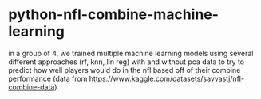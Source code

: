 # python-nfl-combine-machine-learning

in a group of 4, we trained multiple machine learning models using several different approaches (rf, knn, lin reg) with and without pca data to try to predict how well players would do in the nfl based off of their combine performance (data from https://www.kaggle.com/datasets/savvastj/nfl-combine-data)

